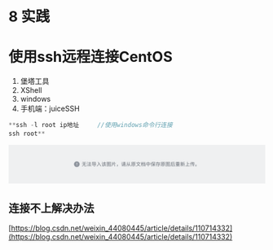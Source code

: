 # 8 实践

# 使用ssh远程连接CentOS

1. 堡塔工具
2. XShell
3. windows
4. 手机端：juiceSSH


```C++
**ssh -l root ip地址     //使用windows命令行连接
ssh root**
```

![](assets/MWDTbTRXGohVv3xF7fRc8tCsnrb.png)

## 连接不上解决办法

[https://blog.csdn.net/weixin_44080445/article/details/110714332](https://blog.csdn.net/weixin_44080445/article/details/110714332)



